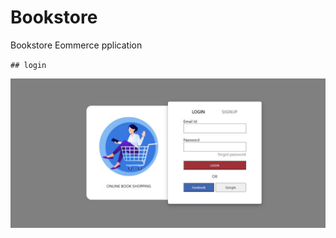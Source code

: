 # Bookstore
Bookstore Eommerce pplication

`## login`

![login](https://raw.githubusercontent.com/victorsingha/Bookstore/main/BookstoreScreenshots/login.JPG)
